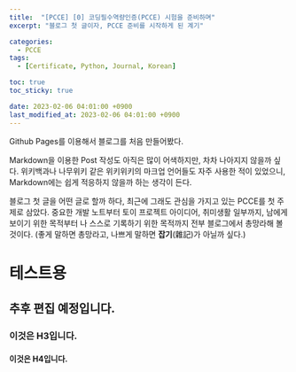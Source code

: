```yaml
---
title:  "[PCCE] [0] 코딩필수역량인증(PCCE) 시험을 준비하며"
excerpt: "블로그 첫 글이자, PCCE 준비를 시작하게 된 계기"

categories:
  - PCCE
tags:
  - [Certificate, Python, Journal, Korean]

toc: true
toc_sticky: true

date: 2023-02-06 04:01:00 +0900
last_modified_at: 2023-02-06 04:01:00 +0900
---
```

Github Pages를 이용해서 블로그를 처음 만들어봤다.

Markdown을 이용한 Post 작성도 아직은 많이 어색하지만, 차차 나아지지 않을까 싶다. 위키백과나 나무위키 같은 위키위키의 마크업 언어들도 자주 사용한 적이 있었으니, Markdown에는 쉽게 적응하지 않을까 하는 생각이 든다.

블로그 첫 글을 어떤 글로 할까 하다, 최근에 그래도 관심을 가지고 있는 PCCE를 첫 주제로 삼았다. 중요한 개발 노트부터 토이 프로젝트 아이디어, 취미생활 일부까지, 남에게 보이기 위한 목적부터 나 스스로 기록하기 위한 목적까지 전부 블로그에서 총망라해 볼 것이다. (좋게 말하면 총망라고, 나쁘게 말하면 **잡기**(雜記)가 아닐까 싶다.)

# 테스트용

## 추후 편집 예정입니다.

### 이것은 H3입니다.

#### 이것은 H4입니다.
